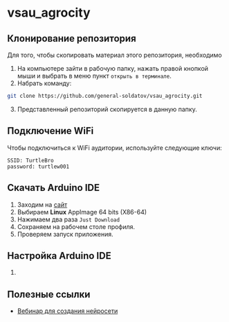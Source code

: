 # vsau_agrocity

## Клонирование репозитория
Для того, чтобы скопировать материал этого репозитория, необходимо 
1. На компьютере зайти в рабочую папку, нажать правой кнопкой мыши и выбрать в меню пункт `открыть в терминале`.
2. Набрать команду:
  ```bash
git clone https://github.com/general-soldatov/vsau_agrocity.git
```
3. Представленный репозиторий скопируется в данную папку.

## Подключение WiFi
Чтобы подключиться к WiFi аудитории, используйте следующие ключи:
```
SSID: TurtleBro
password: turtlew001
```
## Скачать Arduino IDE
1. Заходим на [сайт](https://www.arduino.cc/en/software/#ide)
2. Выбираем **Linux** AppImage 64 bits (X86-64)
3. Нажимаем два раза `Just Download`
4. Сохраняем на рабочем столе профиля.
5. Проверяем запуск приложения.

## Настройка Arduino IDE
1. 

## Полезные ссылки
* [Вебинар для создания нейросети](https://disk.yandex.ru/i/zk8tTPONfVNkHg)
